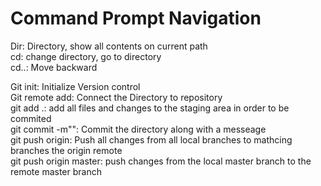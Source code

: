 # Command Prompt Navigation 

Dir: Directory, show all contents on current path<br/>
cd: change directory, go to directory<br/>
cd..: Move backward<br/>

Git init: Initialize Version control<br/>
Git remote add: Connect the Directory to repository<br/>
git add .: add all files and changes to the staging area in order to be commited<br/>
git commit -m"": Commit the directory along with a messeage<br/>
git push origin: Push all changes from all local branches to mathcing branches the origin remote<br/>
git push origin master: push changes from the local master branch to the remote master branch<br/>